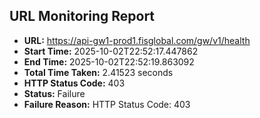 ## URL Monitoring Report

- **URL:** https://api-gw1-prod1.fisglobal.com/gw/v1/health
- **Start Time:** 2025-10-02T22:52:17.447862
- **End Time:** 2025-10-02T22:52:19.863092
- **Total Time Taken:** 2.41523 seconds
- **HTTP Status Code:** 403
- **Status:** Failure
- **Failure Reason:** HTTP Status Code: 403
